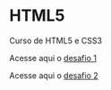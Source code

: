 # HTML5
 Curso de HTML5 e CSS3

<P>Acesse aqui o <a href="https://jpmarinw.github.io/HTML5/MODULO02/DESAFIO/android.html" target="_blank">desafio 1</a></P>
<p>Acesse aqui o <a href="https://jpmarinw.github.io/HTML5/MODULO03/DESAFIO/index.html" target="_blank">desafio 2</a></p>